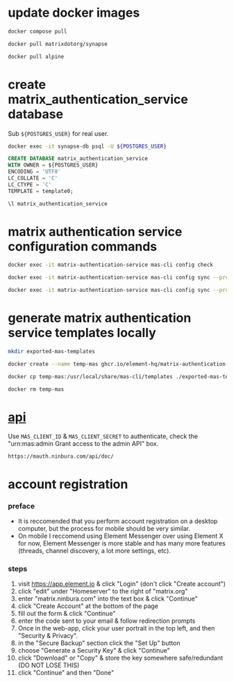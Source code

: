 # update docker images
```bash
docker compose pull
```
```bash
docker pull matrixdotorg/synapse
```
```bash
docker pull alpine
```

# create matrix_authentication_service database
Sub `${POSTGRES_USER}` for real user.
```bash
docker exec -it synapse-db psql -U ${POSTGRES_USER}
```
```sql
CREATE DATABASE matrix_authentication_service
WITH OWNER = ${POSTGRES_USER}
ENCODING = 'UTF8'
LC_COLLATE = 'C'
LC_CTYPE = 'C'
TEMPLATE = template0;
```
```bash
\l matrix_authentication_service
```

# matrix authentication service configuration commands
```bash
docker exec -it matrix-authentication-service mas-cli config check
```
```bash
docker exec -it matrix-authentication-service mas-cli config sync --prune
```
```bash
docker exec -it matrix-authentication-service mas-cli config sync --prune --dryrun
```

# generate matrix authentication service templates locally
```bash
mkdir exported-mas-templates
```
```bash
docker create --name temp-mas ghcr.io/element-hq/matrix-authentication-service:latest
```
```bash
docker cp temp-mas:/usr/local/share/mas-cli/templates ./exported-mas-templates
```
```bash
docker rm temp-mas
```

# [api](https://mauth.ninbura.com/api/doc/)
Use `MAS_CLIENT_ID` & `MAS_CLIENT_SECRET` to authenticate, check the "urn:mas:admin Grant access to the admin API" box.

```
https://mauth.ninbura.com/api/doc/
```

# account registration
### preface
- It is reccomended that you perform account registration on a desktop computer, but the process for mobile should be very similar.
- On mobile I reccomend using Element Messenger over using Element X for now, Element Messenger is more stable and has many more features (threads, channel discovery, a lot more settings, etc).
### steps
1. visit https://app.element.io & click "Login" (don't click "Create account")
2. click "edit" under "Homeserver" to the right of "matrix.org"
3. enter "matrix.ninbura.com" into the text box & click "Continue"
4. click "Create Account" at the bottom of the page
5. fill out the form & click "Continue"
6. enter the code sent to your email & follow redirection prompts
7. Once in the web-app, click your user portrait in the top left, and then "Security & Privacy".
8. in the "Secure Backup" section click the "Set Up" button
9. choose "Generate a Security Key" & click "Continue"
10. click "Download" or "Copy" & store the key somewhere safe/redundant (DO NOT LOSE THIS)
11. click "Continue" and then "Done"